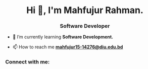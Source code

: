 <h1 align="center">Hi 👋, I'm Mahfujur Rahman.</h1>
<h3 align="center">Software Developer</h3>

- 🌱 I’m currently learning **Software Development.**

- 📫 How to reach me **mahfujur15-14276@diu.edu.bd**

<h3 align="left">Connect with me:</h3>
<p align="left">
</p>

